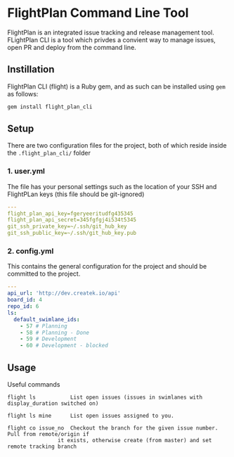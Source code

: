 # FlightPlan Command Line Tool

FlightPlan is an integrated issue tracking and release management tool. FLightPlan CLI is
a tool which privdes a convient way to manage issues, open PR and deploy from the command
line.

## Instillation
FlightPlan CLI (flight) is a Ruby gem, and as such can be installed using `gem` as follows:

```bash
gem install flight_plan_cli
```

## Setup
There are two configuration files for the project, both of which reside inside the
`.flight_plan_cli/` folder

### 1. user.yml
The file has your personal settings such as the location of your SSH and FlightPLan keys
(this file should be git-ignored)
```yml
---
flight_plan_api_key=fgeryeeritudfg435345
flight_plan_api_secret=345fgfgj4i534t5345
git_ssh_private_key=~/.ssh/git_hub_key
git_ssh_public_key=~/.ssh/git_hub_key.pub
```

### 2. config.yml
This contains the general configuration for the project and should be committed to the
project.
```yml
---
api_url: 'http://dev.createk.io/api'
board_id: 4
repo_id: 6
ls:
  default_swimlane_ids:
    - 57 # Planning
    - 58 # Planning - Done
    - 59 # Development
    - 60 # Development - blocked
```
## Usage
Useful commands

```
flight ls           List open issues (issues in swimlanes with display_duration switched on)

flight ls mine      List open issues assigned to you.

flight co issue_no  Checkout the branch for the given issue number. Pull from remote/origin if
                it exists, otherwise create (from master) and set remote tracking branch



